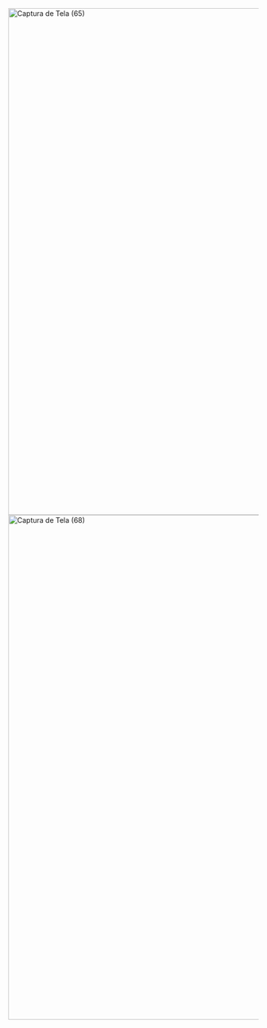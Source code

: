 <img width="1920" height="1019" alt="Captura de Tela (65)" src="https://github.com/user-attachments/assets/74fc3566-f555-476f-8a3c-caf20dab12c7" />

<img width="1920" height="1015" alt="Captura de Tela (68)" src="https://github.com/user-attachments/assets/661471aa-1450-48a5-b81b-23d603c477a9" />
